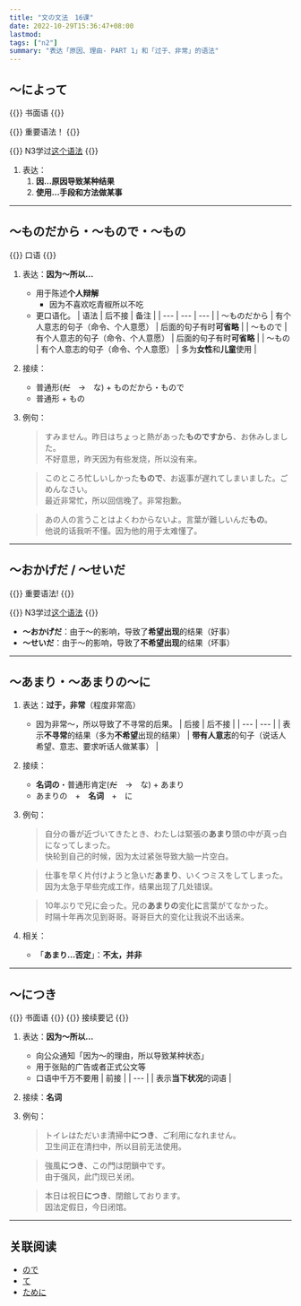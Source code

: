 ```yaml
---
title: "文の文法　16课"
date: 2022-10-29T15:36:47+08:00
lastmod: 
tags: ["n2"]
summary: "表达「原因、理由- PART 1」和「过于、非常」的语法"
---
```


## 〜によって

{{<badge>}}
书面语
{{</badge>}}

{{<badge>}}
重要语法！
{{</badge>}}

{{<alert>}}
N3学过[这个语法](/n3/5/#によってによる)
{{</alert>}}

1. 表达：
    1. **因...原因导致某种结果**
    2. **使用...手段和方法做某事**

---
## 〜ものだから・〜もので・〜もの

{{<badge>}}
口语
{{</badge>}}

1. 表达：**因为〜所以...**
    - 用于陈述**个人辩解**
        - 因为不喜欢吃青椒所以不吃
    - 更口语化。
    | 语法 | 后不接 | 备注 |
    | --- | --- | --- |
    | 〜ものだから | 有个人意志的句子（命令、个人意愿） | 后面的句子有时**可省略** |
    | 〜もので | 有个人意志的句子（命令、个人意愿） | 后面的句子有时**可省略** |
    | 〜もの | 有个人意志的句子（命令、个人意愿） | 多为**女性**和**儿童**使用 |
2. 接续：
    - 普通形(~~だ~~　→　な) + ものだから・もので
    - 普通形 + もの
3. 例句：
    > すみません。昨日はちょっと熱があった**ものですから**、お休みしました。  
    不好意思，昨天因为有些发烧，所以没有来。

    > このところ忙しいしかった**もので**、お返事が遅れてしまいました。ごめんなさい。  
    最近非常忙，所以回信晚了。非常抱歉。

    > あの人の言うことはよくわからないよ。言葉が難しいんだ**もの**。  
    他说的话我听不懂。因为他的用于太难懂了。
---
    
## 〜おかげだ / 〜せいだ

{{<badge>}}
重要语法!
{{</badge>}}

{{<alert>}}
N3学过[这个语法](/n3/5/#おかげでせいでる)
{{</alert>}}

- **〜おかげだ**：由于〜的影响，导致了**希望出现**的结果（好事）
- **〜せいだ**：由于〜的影响，导致了**不希望出现**的结果（坏事）

---
## 〜あまり・〜あまりの〜に
1. 表达：**过于，非常**（程度非常高）
    - 因为非常〜，所以导致了不寻常的后果。
    | 后接 | 后不接 |
    | --- | --- |
    | 表示**不寻常**的结果（多为**不希望**出现的结果） | **带有人意志**的句子（说话人希望、意志、要求听话人做某事） |
2. 接续：
    - **名词の**・普通形肯定(~~だ~~　→　な) + あまり
    - あまりの　+　**名词**　+　に
3. 例句：
    > 自分の番が近づいてきたとき、わたしは緊張の**あまり**頭の中が真っ白になってしまった。  
    快轮到自己的时候，因为太过紧张导致大脑一片空白。

    > 仕事を早く片付けようと急いだ**あまり**、いくつミスをしてしまった。  
    因为太急于早些完成工作，结果出现了几处错误。

    > 10年ぶりで兄に会った。兄の**あまりの**変化**に**言葉がてなかった。  
    时隔十年再次见到哥哥。哥哥巨大的变化让我说不出话来。

4. 相关：
    - 「**あまり...否定**」：**不太，并非**

---
## 〜につき
{{<badge>}}
书面语
{{</badge>}}
{{<alert>}}
接续要记
{{</alert>}}
1. 表达：**因为〜所以...**
    - 向公众通知「因为〜的理由，所以导致某种状态」
    - 用于张贴的广告或者正式公文等
    - 口语中千万不要用
    | 前接 |
    | --- |
    | 表示**当下状况**的词语 |
2. 接续：**名词**
3. 例句：
    > トイレはただいま清掃中**につき**、ご利用になれません。  
    卫生间正在清扫中，所以目前无法使用。

    > 強風**につき**、この門は閉鎖中です。  
    由于强风，此门现已关闭。

    > 本日は祝日**につき**、閉館しております。  
    因法定假日，今日闭馆。

---
## 关联阅读
- [ので](/minnano/39/#普通形だ--なので)
- [て](/minnano/39/#てで)
- [ために](/n3/5/#ため)